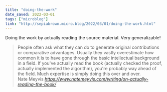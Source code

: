 ```yaml
---
title: "doing-the-work"
date_saved: 2022-03-01
tags: ["microblog"]
link: "http://sepiabrown.micro.blog/2022/03/01/doing-the-work.html"
---
```

Doing the work by actually reading the source material. Very generalizable!

<blockquote class="quoteback" darkmode="" data-title="On%20actually%20reading%20the%20book" data-author="Nate Meyvis" cite="https://www.natemeyvis.com/writing/on-actually-reading-the-book/">
People often ask what they can do to generate original contributions or comparative advantages. Usually they vastly overestimate how common it is to have gone through the basic intellectual background in a field. If you've actually read the book (actually checked the proof, actually implemented the algorithm), you're probably way ahead of the field. Much expertise is simply doing this over and over.
<footer>Nate Meyvis <cite><a href="https://www.natemeyvis.com/writing/on-actually-reading-the-book/">https://www.natemeyvis.com/writing/on-actually-reading-the-book/</a></cite></footer>
</blockquote>
<script note="" src="https://cdn.jsdelivr.net/gh/Blogger-Peer-Review/quotebacks@1/quoteback.js"></script>
